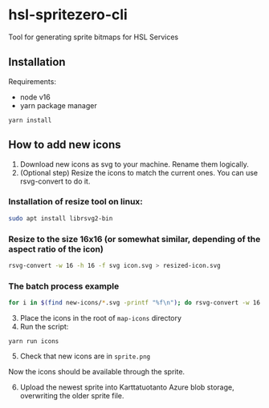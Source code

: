# hsl-spritezero-cli
Tool for generating sprite bitmaps for HSL Services
## Installation

Requirements:
- node v16
- yarn package manager

```
yarn install
```

## How to add new icons

1. Download new icons as svg to your machine. Rename them logically.
2. (Optional step) Resize the icons to match the current ones. You can use rsvg-convert to do it.

### Installation of resize tool on linux:  
``` bash
sudo apt install librsvg2-bin
```

### Resize to the size 16x16 (or somewhat similar, depending of the aspect ratio of the icon)  
``` bash
rsvg-convert -w 16 -h 16 -f svg icon.svg > resized-icon.svg
```

### The batch process example  
``` bash
for i in $(find new-icons/*.svg -printf "%f\n"); do rsvg-convert -w 16 -h 16 -f svg new-icons/$i > test-icons/$i; done;
```

3. Place the icons in the root of `map-icons` directory
4. Run the script:
```
yarn run icons
```
5. Check that new icons are in `sprite.png`

Now the icons should be available through the sprite.

6. Upload the newest sprite into Karttatuotanto Azure blob storage, overwriting the older sprite file.